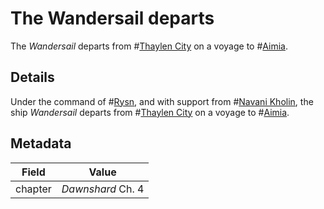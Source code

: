 # The Wandersail departs
The *Wandersail* departs from #[Thaylen City](thaylen-city) on a voyage to #[Aimia](aimia).

## Details
Under the command of #[Rysn](rysn), and with support from #[Navani Kholin](navani), the ship *Wandersail* departs from #[Thaylen City](thaylen-city) on a voyage to #[Aimia](aimia).

## Metadata
| Field | Value |
| ----- | ----- |
| chapter | *Dawnshard* Ch. 4 |
